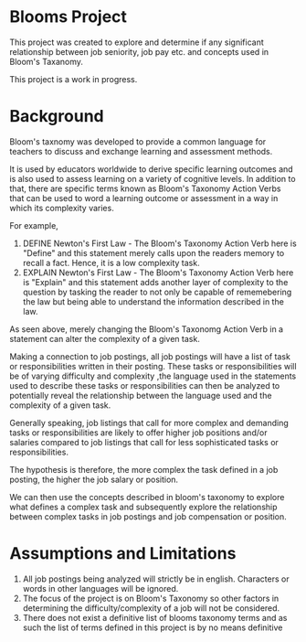 # Blooms Project

This project was created to explore and determine if any significant relationship between job seniority, job pay etc. and concepts used in Bloom's Taxanomy.

This project is a work in progress.

# Background

Bloom's taxnomy was developed to provide a common language for teachers to discuss and exchange learning and assessment methods.

It is used by educators worldwide to derive specific learning outcomes and is also used to assess learning on a variety of cognitive
levels.
In addition to that, there are specific terms known as Bloom's Taxonomy Action Verbs that can be used to word a learning outcome or assessment in a way in which its complexity varies.

For example,

1. DEFINE Newton's First Law - The Bloom's Taxonomy Action Verb here is "Define" and this statement merely calls upon the readers memory to recall a fact. Hence, it is a low complexity task.
2. EXPLAIN Newton's First Law - The Bloom's Taxonomy Action Verb here is "Explain" and this statement adds another layer of complexity to the question by tasking the reader to not only be capable of rememebering the law but being able to understand the information described in the law.

As seen above, merely changing the Bloom's Taxonomg Action Verb in a statement can alter the complexity of a given task.

Making a connection to job postings, all job postings will have a list of task or responsibilities written in their posting.
These tasks or responsibilities will be of varying difficulty and complexity ,the language used in the statements used to describe these
tasks or responsibilities can then be analyzed to potentially reveal the relationship between the language used and the complexity of a given task.

Generally speaking, job listings that call for more complex and demanding tasks or responsibilities are likely to offer higher job positions and/or salaries compared
to job listings that call for less sophisticated tasks or responsibilities.

The hypothesis is therefore, the more complex the task defined in a job posting, the higher the job salary or position.

We can then use the concepts described in bloom's taxonomy to explore what defines a complex task and subsequently explore the relationship between
complex tasks in job postings and job compensation or position.

# Assumptions and Limitations
1. All job postings being analyzed will strictly be in english. Characters or words in other languages will be ignored.
2. The focus of the project is on Bloom's Taxonomy so other factors in determining the difficulty/complexity of a job will not be considered.
3. There does not exist a definitive list of blooms taxonomy terms and as such the list of terms defined in this project is by no means definitive
